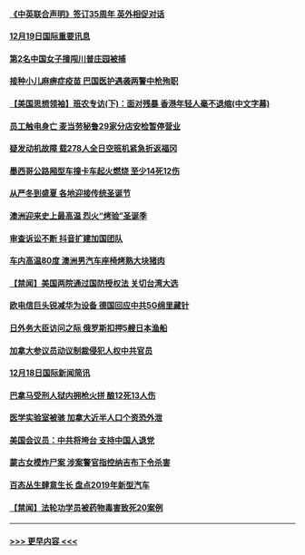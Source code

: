 #### [《中英联合声明》签订35周年 英外相促对话](../pages/prog202/a102733192.md?t=12200244) 
#### [12月19日国际重要讯息](../pages/prog202/a102732934.md?t=12200244) 
#### [第2名中国女子擅闯川普庄园被捕](../pages/prog202/a102732884.md?t=12200244) 
#### [接种小儿麻痹症疫苗 巴国医护遇袭两警中枪殉职](../pages/prog202/a102732676.md?t=12200244) 
#### [【美国思想领袖】班农专访(下)：面对残暴 香港年轻人毫不退缩(中文字幕)](../pages/prog202/a102729972.md?t=12200244) 
#### [员工触电身亡 麦当劳秘鲁29家分店安检暂停营业](../pages/prog202/a102732612.md?t=12200244) 
#### [疑发动机故障 载278人全日空班机紧急折返福冈](../pages/prog202/a102732577.md?t=12200244) 
#### [墨西哥公路厢型车撞卡车起火燃烧 至少14死12伤](../pages/prog202/a102732523.md?t=12200244) 
#### [从严冬到盛夏 各地迎接传统圣诞节](../pages/prog202/a102732238.md?t=12200244) 
#### [澳洲迎来史上最高温 烈火“烤验”圣诞季](../pages/prog202/a102732306.md?t=12200244) 
#### [审查诉讼不断 抖音扩建加国团队](../pages/prog202/a102732492.md?t=12200244) 
#### [车内高温80度 澳洲男汽车座椅烤熟大块猪肉](../pages/prog202/a102732314.md?t=12200244) 
#### [【禁闻】美国两院通过国防授权法 关切台湾大选](../pages/prog202/a102732325.md?t=12200244) 
#### [欧电信巨头锐减华为设备 德国回应中共5G绵里藏针](../pages/prog202/a102732247.md?t=12200244) 
#### [日外务大臣访问之际 俄罗斯扣押5艘日本渔船](../pages/prog202/a102731969.md?t=12200244) 
#### [加拿大参议员动议制裁侵犯人权中共官员](../pages/prog202/a102731994.md?t=12200244) 
#### [12月18日国际新闻简讯](../pages/prog202/a102731984.md?t=12200244) 
#### [巴拿马受刑人狱内拥枪火拼 酿12死13人伤](../pages/prog202/a102731893.md?t=12200244) 
#### [医学实验室被骇 加拿大近半人口个资恐外泄](../pages/prog202/a102731863.md?t=12200244) 
#### [美国会议员：中共将垮台 支持中国人退党](../pages/prog202/a102731846.md?t=12200244) 
#### [蒙古女模炸尸案 涉案警官指控纳吉布下令杀害](../pages/prog202/a102731788.md?t=12200244) 
#### [百态丛生肆意生长 盘点2019年新型汽车](../pages/prog202/a102731663.md?t=12200244) 
#### [【禁闻】法轮功学员被药物毒害致死20案例](../pages/prog202/a102731648.md?t=12200244) 

----
#### [ >>> 更早内容 <<< ](../indexes/prog202-earlier.md)
